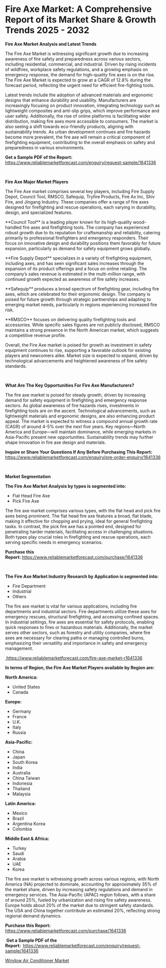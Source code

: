 <p><h1>Fire Axe Market: A Comprehensive Report of its Market Share & Growth Trends 2025 - 2032</h1></p><p><strong>Fire Axe Market Analysis and Latest Trends</strong></p>
<p><p>The Fire Axe Market is witnessing significant growth due to increasing awareness of fire safety and preparedness across various sectors, including residential, commercial, and industrial. Driven by rising incidents of wildfires, workplace safety regulations, and a growing emphasis on emergency response, the demand for high-quality fire axes is on the rise. The Fire Axe Market is expected to grow at a CAGR of 12.8% during the forecast period, reflecting the urgent need for efficient fire-fighting tools. </p><p>Latest trends include the adoption of advanced materials and ergonomic designs that enhance durability and usability. Manufacturers are increasingly focusing on product innovation, integrating technology such as lightweight composites and anti-slip grips, which improve performance and user safety. Additionally, the rise of online platforms is facilitating wider distribution, making fire axes more accessible to consumers. The market is also seeing a shift towards eco-friendly products, aligning with sustainability trends. As urban development continues and fire hazards become more prevalent, the fire axe will remain a critical component of firefighting equipment, contributing to the overall emphasis on safety and preparedness in various environments.</p></p>
<p><strong>Get a Sample PDF of the Report:&nbsp;</strong> <a href="https://www.reliablemarketforecast.com/enquiry/request-sample/1641336?utm_campaign=1080&utm_medium=2&utm_source=Github&utm_content=ia&utm_term=09022025&utm_id=fire-axe">https://www.reliablemarketforecast.com/enquiry/request-sample/1641336</a></p>
<p>&nbsp;</p>
<p><strong>Fire Axe Major Market Players</strong></p>
<p><p>The Fire Axe market comprises several key players, including Fire Supply Depot, Council Tool, RMSCO, Safequip, Tryfire Products, Fire Ax Inc, Shiv Fire, and Jingang Industry. These companies offer a range of fire axes designed for firefighting and rescue operations, each varying in durability, design, and specialized features.</p><p>**Council Tool** is a leading player known for its high-quality wood-handled fire axes and firefighting tools. The company has experienced robust growth due to its reputation for craftsmanship and reliability, catering primarily to professional firefighters and emergency responders. Their focus on innovative design and durability positions them favorably for future expansion, particularly as demand for safety equipment grows globally.</p><p>**Fire Supply Depot** specializes in a variety of firefighting equipment, including axes, and has seen significant sales increases through the expansion of its product offerings and a focus on online retailing. The company’s sales revenue is estimated in the multi-million range, with continued growth expected as awareness of fire safety increases.</p><p>**Safequip** produces a broad spectrum of firefighting gear, including fire axes, which are celebrated for their ergonomic design. The company is poised for future growth through strategic partnerships and adapting to emerging market needs, particularly in regions experiencing increased fire risk.</p><p>**RMSCO** focuses on delivering quality firefighting tools and accessories. While specific sales figures are not publicly disclosed, RMSCO maintains a strong presence in the North American market, which suggests a competitive revenue profile.</p><p>Overall, the Fire Axe market is poised for growth as investment in safety equipment continues to rise, supporting a favorable outlook for existing players and newcomers alike. Market size is expected to expand, driven by technological advancements and heightened awareness of fire safety standards.</p></p>
<p>&nbsp;</p>
<p><strong>What Are The Key Opportunities For Fire Axe Manufacturers?</strong></p>
<p><p>The fire axe market is poised for steady growth, driven by increasing demand for safety equipment in firefighting and emergency response sectors. As global awareness of fire hazards rises, investments in firefighting tools are on the ascent. Technological advancements, such as lightweight materials and ergonomic designs, are also enhancing product appeal. The market is expected to witness a compound annual growth rate (CAGR) of around 4-5% over the next five years. Key regions—North America and Europe—will maintain dominance, while emerging markets in Asia-Pacific present new opportunities. Sustainability trends may further shape innovation in fire axe design and materials.</p></p>
<p><strong>Inquire or Share Your Questions If Any Before Purchasing This Report:</strong> <a href="https://www.reliablemarketforecast.com/enquiry/pre-order-enquiry/1641336?utm_campaign=1080&utm_medium=2&utm_source=Github&utm_content=ia&utm_term=09022025&utm_id=fire-axe">https://www.reliablemarketforecast.com/enquiry/pre-order-enquiry/1641336</a></p>
<p>&nbsp;</p>
<p><strong>Market Segmentation</strong></p>
<p><strong>The Fire Axe Market Analysis by types is segmented into:</strong></p>
<p><ul><li>Flat Head Fire Axe</li><li>Pick Fire Axe</li></ul></p>
<p><p>The fire axe market comprises various types, with the flat head and pick fire axes being prominent. The flat head fire axe features a broad, flat blade, making it effective for chopping and prying, ideal for general firefighting tasks. In contrast, the pick fire axe has a pointed end, designed for penetrating harder materials, facilitating access in challenging situations. Both types play crucial roles in firefighting and rescue operations, each serving specific needs in emergency scenarios.</p></p>
<p><strong>Purchase this Report:&nbsp;</strong><a href="https://www.reliablemarketforecast.com/purchase/1641336?utm_campaign=1080&utm_medium=2&utm_source=Github&utm_content=ia&utm_term=09022025&utm_id=fire-axe">https://www.reliablemarketforecast.com/purchase/1641336</a></p>
<p>&nbsp;</p>
<p><strong>The Fire Axe Market Industry Research by Application is segmented into:</strong></p>
<p><ul><li>Fire Department</li><li>Industrial</li><li>Others</li></ul></p>
<p><p>The fire axe market is vital for various applications, including fire departments and industrial sectors. Fire departments utilize these axes for emergency rescues, structural firefighting, and accessing confined spaces. In industrial settings, fire axes are essential for safety protocols, enabling quick responses to fires or hazardous materials. Additionally, the market serves other sectors, such as forestry and utility companies, where fire axes are necessary for clearing paths or managing controlled burns, emphasizing their versatility and importance in safety and emergency management.</p></p>
<p><a href="https://www.reliablemarketforecast.com/fire-axe-market-r1641336?utm_campaign=1080&utm_medium=2&utm_source=Github&utm_content=ia&utm_term=09022025&utm_id=fire-axe">&nbsp;https://www.reliablemarketforecast.com/fire-axe-market-r1641336</a></p>
<p><strong>In terms of Region, the Fire Axe Market Players available by Region are:</strong></p>
<p>
    <p> <strong> North America: </strong>
        <ul>
            <li>United States</li>
            <li>Canada</li>
        </ul>
        </p> 
    <p> <strong> Europe: </strong>
        <ul>
            <li>Germany</li>
            <li>France</li>
            <li>U.K.</li>
            <li>Italy</li>
            <li>Russia</li>
        </ul>
        </p> 
    <p> <strong> Asia-Pacific: </strong>
        <ul>
            <li>China</li>
            <li>Japan</li>
            <li>South Korea</li>
            <li>India</li>
            <li>Australia</li>
            <li>China Taiwan</li>
            <li>Indonesia</li>
            <li>Thailand</li>
            <li>Malaysia</li>
        </ul>
        </p> 
    <p> <strong> Latin America: </strong>
        <ul>
            <li>Mexico</li>
            <li>Brazil</li>
            <li>Argentina Korea</li>
            <li>Colombia</li>
        </ul>
        </p> 
    <p> <strong> Middle East & Africa: </strong>
        <ul>
            <li>Turkey</li>
            <li>Saudi</li>
            <li>Arabia</li>
            <li>UAE</li>
            <li>Korea</li>
        </ul>
    </p>
    </p>
<p><p>The fire axe market is witnessing growth across various regions, with North America (NA) projected to dominate, accounting for approximately 35% of the market share, driven by increasing safety regulations and demand in emergency services. The Asia-Pacific (APAC) region follows, with a share of around 25%, fueled by urbanization and rising fire safety awareness. Europe holds about 20% of the market due to stringent safety standards. The USA and China together contribute an estimated 20%, reflecting strong regional demand dynamics.</p></p>
<p><strong>Purchase this Report: </strong><a href="https://www.reliablemarketforecast.com/purchase/1641336?utm_campaign=1080&utm_medium=2&utm_source=Github&utm_content=ia&utm_term=09022025&utm_id=fire-axe">https://www.reliablemarketforecast.com/purchase/1641336</a></p>
<p>&nbsp;<strong>Get a Sample PDF of the Report:&nbsp;&nbsp;</strong><a href="https://www.reliablemarketforecast.com/enquiry/request-sample/1641336?utm_campaign=1080&utm_medium=2&utm_source=Github&utm_content=ia&utm_term=09022025&utm_id=fire-axe">https://www.reliablemarketforecast.com/enquiry/request-sample/1641336</a></p>
<p><strong></strong></p>
<p><p><a href="https://github.com/gdfhhhj/Market-Research-Report-List-7/blob/main/window-air-conditioner-market.md?utm_campaign=1080&utm_medium=2&utm_source=Github&utm_content=ia&utm_term=09022025&utm_id=fire-axe">Window Air Conditioner Market</a></p></p>